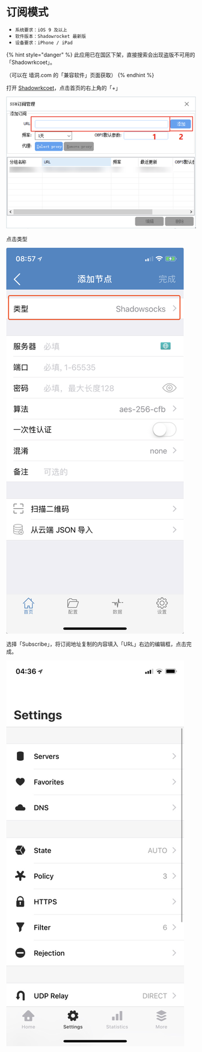 # 订阅模式

* `系统要求：iOS 9 及以上`
* `软件版本：Shadowrocket 最新版`
* `设备要求：iPhone / iPad`



{% hint style="danger" %}
此应用已在国区下架，直接搜索会出现盗版不可用的「Shadowrkcoet」。

（可以在 墙洞.com 的「兼容软件」页面获取）
{% endhint %}



打开 [Shadowrkcoet](https://dlercloud.com/client.html)，点击首页的右上角的「+」

![](../../../.gitbook/assets/image%20%284%29.png)

点击类型

![](../../../.gitbook/assets/image%20%281%29.png)

选择「Subscribe」，将订阅地址复制的内容填入「URL」右边的编辑框，点击完成。

![](../../../.gitbook/assets/image%20%2818%29.png)

